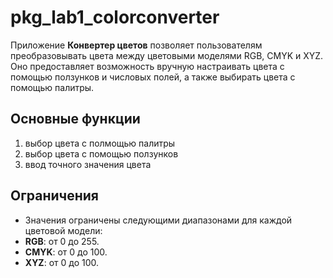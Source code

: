 # pkg_lab1_colorconverter
Приложение **Конвертер цветов** позволяет пользователям преобразовывать цвета между цветовыми моделями RGB, CMYK и XYZ. Оно предоставляет возможность вручную настраивать цвета с помощью ползунков и числовых полей, а также выбирать цвета с помощью палитры.
## Основные функции
1. выбор цвета с полмощью палитры
2. выбор цвета с помощью ползунков
3. ввод точного значения цвета
## Ограничения
- Значения ограничены следующими диапазонами для каждой цветовой модели:
- **RGB**: от 0 до 255.
- **CMYK**: от 0 до 100.
- **XYZ**: от 0 до 100.
